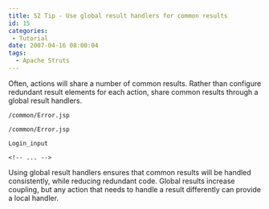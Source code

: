 ```yaml
---
title: S2 Tip - Use global result handlers for common results
id: 15
categories:
 - Tutorial
date: 2007-04-16 08:00:04
tags:
  - Apache Struts
---
```


 Often, actions will share a number of common results. Rather than configure redundant result elements for each action, share common results through a global result handlers.

    /common/Error.jsp

    /common/Error.jsp

    Login_input

    <!-- ... -->

Using global result handlers ensures that common results will be
handled consistently, while reducing redundant code. Global results
increase coupling, but any action that needs to handle a result
differently can provide a local handler.